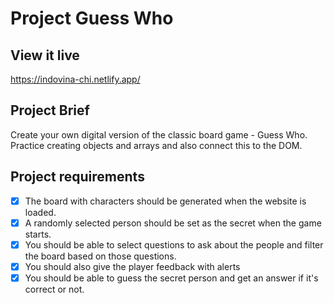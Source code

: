 

# Project Guess Who

## View it live
https://indovina-chi.netlify.app/

## Project Brief
Create your own digital version of the classic board game - Guess Who. Practice creating objects and arrays and also connect this to the DOM.

## Project requirements 
- [x] The board with characters should be generated when the website is loaded.
- [x] A randomly selected person should be set as the secret when the game starts.
- [x] You should be able to select questions to ask about the people and filter the board based on those questions.
- [x] You should also give the player feedback with alerts
- [x] You should be able to guess the secret person and get an answer if it's correct or not.
